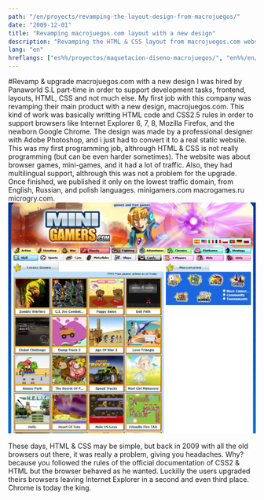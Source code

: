 ```yaml
---
path: "/en/proyects/revamping-the-layout-design-from-macrojuegos/"
date: "2009-12-01"
title: "Revamping macrojuegos.com layout with a new design"
description: "Revamping the HTML & CSS layout from macrojuegos.com website. An Adobe Photoshop design made by a professional."
lang: "en"
hreflangs: ["es%%/proyectos/maquetacion-diseno-macrojuegos/", "en%%/en/proyects/revamping-the-layout-design-from-macrojuegos/"]
---
```

#Revamp & upgrade macrojuegos.com with a new design
I was hired by Panaworld S.L part-time in order to support development tasks, frontend, layouts, HTML, CSS and not much else. My first job with this company was revamping their main product with a new design, macrojuegos.com. This kind of work was basically writting HTML code and CSS2.5 rules in order to support browsers like Internet Explorer 6, 7, 8, Mozilla Firefox, and the newborn Google Chrome. The design was made by a professional designer with Adobe Photoshop, and i just had to convert it to a real static website. This was my first programming job, althrough HTML & CSS is not really programming (but can be even harder sometimes). The website was about browser games, mini-games, and it had a lot of traffic. Also, they had multilingual support, althrough this was not a problem for the upgrade. Once finished, we published it only on the lowest traffic domain, from English, Russian, and polish languages. minigamers.com macrogames.ru microgry.com.
![Revamped design](minigamers-revamp.jpg)

These days, HTML & CSS may be simple, but back in 2009 with all the old browsers out there, it was really a problem, giving you headaches. Why? because you followed the rules of the official documentation of CSS2 & HTML but the browser behaved as he wanted. Luckilly the users upgraded theirs browsers leaving Internet Explorer in a second and even third place. Chrome is today the king.